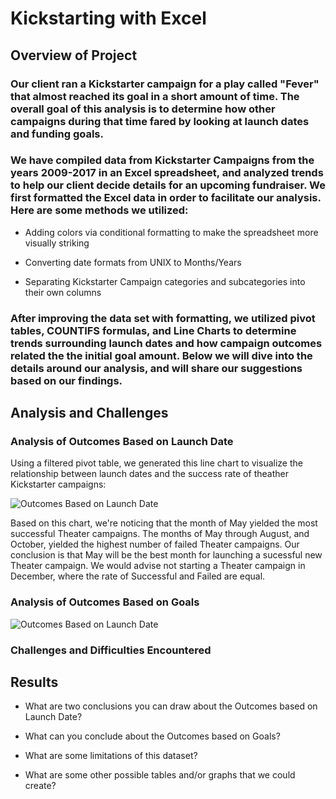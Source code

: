 # Kickstarting with Excel

## Overview of Project

### Our client ran a Kickstarter campaign for a play called "Fever" that almost reached its goal in a short amount of time. The overall goal of this analysis is to determine how other campaigns during that time fared by looking at launch dates and funding goals.

### We have compiled data from Kickstarter Campaigns from the years 2009-2017 in an Excel spreadsheet, and analyzed trends to help our client decide details for an upcoming fundraiser. We first formatted the Excel data in order to facilitate our analysis. Here are some methods we utilized: 

- Adding colors via conditional formatting to make the spreadsheet more visually striking

- Converting date formats from UNIX to Months/Years

- Separating Kickstarter Campaign categories and subcategories into their own columns

### After improving the data set with formatting, we utilized pivot tables, COUNTIFS formulas, and Line Charts to determine trends surrounding launch dates and how campaign outcomes related the the initial goal amount. Below we will dive into the details around our analysis, and will share our suggestions based on our findings.

## Analysis and Challenges

### Analysis of Outcomes Based on Launch Date

Using a filtered pivot table, we generated this line chart to visualize the relationship between launch dates and the success rate of theather Kickstarter campaigns:

![Outcomes Based on Launch Date](https://github.com/rivas-j/kickstarter-analysis/blob/5a990a44e53bcde5722ba97e0bd8fb429a922622/Resources/Theater_Outcomes_vs_Launch.png)

Based on this chart, we're noticing that the month of May yielded the most successful Theater campaigns. The months of May through August, and October, yielded the highest number of failed Theater campaigns. Our conclusion is that May will be the best month for launching a sucessful new Theater campaign. We would advise not starting a Theater campaign in December, where the rate of Successful and Failed are equal. 

### Analysis of Outcomes Based on Goals

![Outcomes Based on Launch Date](https://github.com/rivas-j/kickstarter-analysis/blob/5a990a44e53bcde5722ba97e0bd8fb429a922622/Resources/Outcomes_vs_Goals.png)

### Challenges and Difficulties Encountered

## Results

- What are two conclusions you can draw about the Outcomes based on Launch Date?

- What can you conclude about the Outcomes based on Goals?

- What are some limitations of this dataset?

- What are some other possible tables and/or graphs that we could create?
